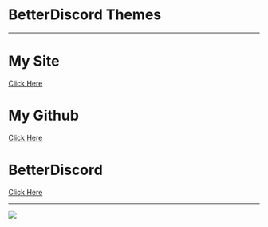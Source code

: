# BetterDiscord Themes

---------------------------------------------------------

# My Site

[Click Here](https://migatte-no-ultizin.webnode.com/)

# My Github

[Click Here](https://github.com/UltimateStrength)

# BetterDiscord

[Click Here](https://betterdiscord.app/)

---------------------------------------------------------

<img src="https://migatte-no-ultizin.webnode.com/_files/200000183-0c0780c07a/450/wario-icon-10.jpg?ph=d9eccd51f9">
